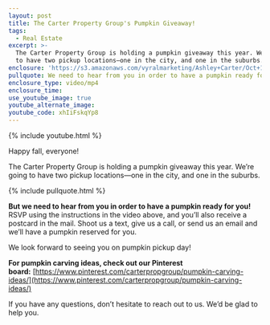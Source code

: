 ```yaml
---
layout: post
title: The Carter Property Group's Pumpkin Giveaway!
tags:
  - Real Estate
excerpt: >-
  The Carter Property Group is holding a pumpkin giveaway this year. We’re going
  to have two pickup locations—one in the city, and one in the suburbs.
enclosure: 'https://s3.amazonaws.com/vyralmarketing/Ashley+Carter/Oct+1.mp4'
pullquote: We need to hear from you in order to have a pumpkin ready for you!
enclosure_type: video/mp4
enclosure_time:
use_youtube_image: true
youtube_alternate_image:
youtube_code: xhIiFskqYp8
---
```



{% include youtube.html %}

Happy fall, everyone!

The Carter Property Group is holding a pumpkin giveaway this year. We’re going to have two pickup locations—one in the city, and one in the suburbs.

{% include pullquote.html %}

**But we need to hear from you in order to have a pumpkin ready for you!** RSVP using the instructions in the video above, and you’ll also receive a postcard in the mail. Shoot us a text, give us a call, or send us an email and we’ll have a pumpkin reserved for you.

We look forward to seeing you on pumpkin pickup day!

**For pumpkin carving ideas, check out our Pinterest board:**&nbsp;[https://www.pinterest.com/carterpropgroup/pumpkin-carving-ideas/](https://www.pinterest.com/carterpropgroup/pumpkin-carving-ideas/)

If you have any questions, don’t hesitate to reach out to us. We’d be glad to help you.